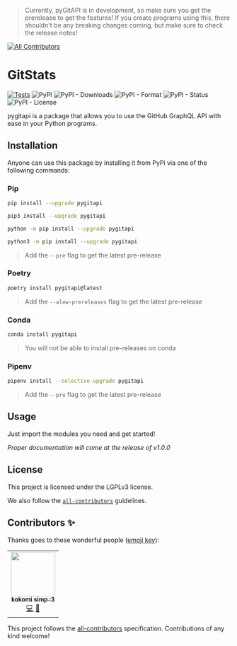 > Currently, pyGitAPI is in development, so make sure you get the prerelease to get the features! If you create programs using this, there shouldn't be any breaking changes coming, but make sure to check the release notes! 
<!-- ALL-CONTRIBUTORS-BADGE:START - Do not remove or modify this section -->
[![All Contributors](https://img.shields.io/badge/all_contributors-1-orange.svg?style=flat-square)](#contributors-)
<!-- ALL-CONTRIBUTORS-BADGE:END -->

# GitStats

[![Tests](https://github.com/DillonB07/GitAPI/actions/workflows/pytest.yml/badge.svg)](https://github.com/DillonB07/GitAPI/actions/workflows/pytest.yml)
![PyPI](https://img.shields.io/pypi/v/pygitapi?color=blue&label=PyPi&logo=pypi&logoColor=yellow)
![PyPI - Downloads](https://img.shields.io/pypi/dm/pygitapi?color=blue&label=Downloads&logo=pypi&logoColor=yellow)
![PyPI - Format](https://img.shields.io/pypi/format/pygitapi?color=blue&&label=Format&logo=pypi&logoColor=yellow)
![PyPI - Status](https://img.shields.io/pypi/status/pygitapi?color=blue&label=Status&logo=pypi&logoColor=yellow)
![PyPI - License](https://img.shields.io/pypi/l/pygitapi?color=blue&label=License&logo=pypi&logoColor=yellow)

pygitapi is a package that allows you to use the GitHub GraphQL API with ease in your Python programs.

## Installation

Anyone can use this package by installing it from PyPi via one of the following commands:

### Pip

```zsh
pip install --upgrade pygitapi
```

```zsh
pip3 install --upgrade pygitapi
```

```zsh
python -m pip install --upgrade pygitapi
```

```zsh
python3 -m pip install --upgrade pygitapi
```

> Add the `--pre` flag to get the latest pre-release

### Poetry

```zsh
poetry install pygitapi@latest
```

> Add the `--alow-prereleases` flag to get the latest pre-release

### Conda

```zsh
conda install pygitapi
```

> You will not be able to install pre-releases on conda

### Pipenv

```zsh
pipenv install --selective-upgrade pygitapi
```
> Add the `--pre` flag to get the latest pre-release

## Usage

Just import the modules you need and get started!

*Proper documentation will come at the release of v1.0.0*

## License

This project is licensed under the LGPLv3 license.

We also follow the [`all-contributors`](https://allcontributors.org/) guidelines.

## Contributors ✨

Thanks goes to these wonderful people ([emoji key](https://allcontributors.org/docs/en/emoji-key)):

<!-- ALL-CONTRIBUTORS-LIST:START - Do not remove or modify this section -->
<!-- prettier-ignore-start -->
<!-- markdownlint-disable -->
<table>
  <tr>
    <td align="center"><a href="http://jbloves27.repl.co"><img src="https://avatars.githubusercontent.com/u/76911308?v=4?s=100" width="100px;" alt=""/><br /><sub><b>kokomi simp :3</b></sub></a><br /><a href="https://github.com/DillonB07/GitAPI/commits?author=kokonut27" title="Code">💻</a> <a href="#question-kokonut27" title="Answering Questions">💬</a></td>
  </tr>
</table>

<!-- markdownlint-restore -->
<!-- prettier-ignore-end -->

<!-- ALL-CONTRIBUTORS-LIST:END -->

This project follows the [all-contributors](https://github.com/all-contributors/all-contributors) specification. Contributions of any kind welcome!